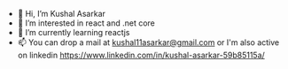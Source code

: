 - 👋 Hi, I’m Kushal Asarkar
- 👀 I’m interested in react and .net core
- 🌱 I’m currently learning reactjs
- 📫 You can drop a mail at kushal11asarkar@gmail.com or I'm also active on linkedin https://www.linkedin.com/in/kushal-asarkar-59b85115a/

<!---
kushalasarkar/kushalasarkar is a ✨ special ✨ repository because its `README.md` (this file) appears on your GitHub profile.
You can click the Preview link to take a look at your changes.
--->
